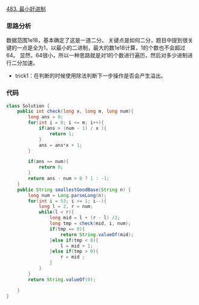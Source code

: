 [483. 最小好进制](https://leetcode-cn.com/problems/smallest-good-base/)
### 思路分析
数据范围1e18，基本确定了这是一道二分。
关键点是如何二分，题目中提到很关键的一点是全为1，以最小的二进制，最大的数1e18计算，1的个数也不会超过64。
显然，64很小，所以一种思路就是对1的个数进行遍历，然后对多少进制进行二分加速。

- trick1：在判断的时候使用除法判断下一步操作是否会产生溢出。
### 代码
```java
class Solution {
    public int check(long x, long m, long num){
        long ans = 0;
        for(int i = 0; i <= m; i++){
            if(ans > (num - 1) / x ){
                return 1;
            }
            ans = ans*x + 1;
        }

        if(ans == num){
            return 0;
        }
        return ans - num > 0 ? 1 : -1;
    }
    public String smallestGoodBase(String n) {
        long num = Long.parseLong(n);
        for(int i = 53; i >= 1; i--){
            long l = 2, r = num;
            while(l < r){
                long mid = l + (r - l) /2;
                long tmp = check(mid, i, num);
                if(tmp == 0){
                    return String.valueOf(mid);
                }else if(tmp < 0){
                    l = mid + 1;
                }else if(tmp > 0){
                    r = mid ;
                }
            }
        }
        return String.valueOf(0);

    }
}
```
